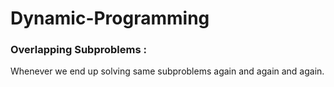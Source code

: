 # Dynamic-Programming

### Overlapping Subproblems : 
Whenever we end up solving same subproblems again and again and again. 
